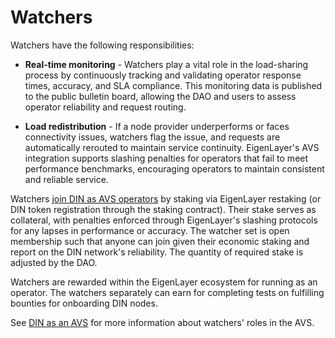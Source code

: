 # Watchers

Watchers have the following responsibilities:

- **Real-time monitoring** - Watchers play a vital role in the load-sharing process by continuously tracking and validating operator response times, accuracy, and SLA compliance.
  This monitoring data is published to the public bulletin board, allowing the DAO and users to assess operator reliability and request routing.

- **Load redistribution** - If a node provider underperforms or faces connectivity issues, watchers flag the issue, and requests are automatically rerouted to maintain service continuity.
  EigenLayer's AVS integration supports slashing penalties for operators that fail to meet performance benchmarks, encouraging operators to maintain consistent and reliable service.

Watchers [join DIN as AVS operators](onboard.md) by staking via EigenLayer restaking (or DIN token registration through the staking contract).
Their stake serves as collateral, with penalties enforced through EigenLayer's slashing protocols for any lapses in performance or accuracy.
The watcher set is open membership such that anyone can join given their economic staking and report on the DIN network's reliability.
The quantity of required stake is adjusted by the DAO.

Watchers are rewarded within the EigenLayer ecosystem for running as an operator.
The watchers separately can earn for completing tests on fulfilling bounties for onboarding DIN nodes.

See [DIN as an AVS](../avs/index.md) for more information about watchers' roles in the AVS.
